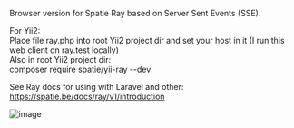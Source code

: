 Browser version for Spatie Ray based on Server Sent Events (SSE).

For Yii2:\
Place file ray.php into root Yii2 project dir and set your host in it (I run this web client on ray.test locally)\
Also in root Yii2 project dir:\
composer require spatie/yii-ray --dev

See Ray docs for using with Laravel and other: \
https://spatie.be/docs/ray/v1/introduction

![image](https://github.com/grvaz/spatie-ray-web-client/assets/2037750/fa3fbcd3-af45-4134-abf8-a0357e7c13f0)
